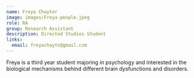 ```yaml
---
name: Freya Chaytor
image: images/Freya-people.jpeg
role: RA
group: Research Assistant  
description: Directed Studies Student
links:
  email: freyachayts@gmail.com
---
```


Freya is a third year student majoring in psychology and interested in the biological mechanisms behind different brain dysfunctions and disorders. 

